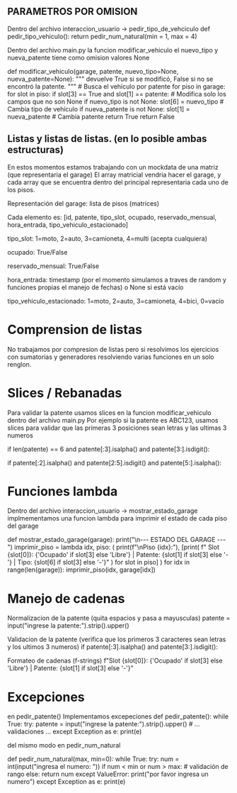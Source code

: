 ## PARAMETROS POR OMISION

Dentro del archivo interaccion_usuario -> pedir_tipo_de_vehciculo
def pedir_tipo_vehiculo():
return pedir_num_natural(min = 1, max = 4)

Dentro del archivo main.py la funcion modificar_vehiculo el nuevo_tipo y nueva_patente tiene como omision valores None

def modificar_vehiculo(garage, patente, nuevo_tipo=None, nueva_patente=None):
"""
devuelve True si se modificó, False si no se encontró la patente.
""" # Busca el vehículo por patente
for piso in garage:
for slot in piso:
if slot[3] == True and slot[1] == patente: # Modifica solo los campos que no son None
if nuevo_tipo is not None:
slot[6] = nuevo_tipo # Cambia tipo de vehículo
if nueva_patente is not None:
slot[1] = nueva_patente # Cambia patente
return True
return False

## Listas y listas de listas. (en lo posible ambas estructuras)

En estos momentos estamos trabajando con un mockdata de una matriz (que representaria el garage)
El array matricial vendria hacer el garage, y cada array que se encuentra dentro del principal representaria cada uno de los pisos.

Representación del garage: lista de pisos (matrices)

Cada elemento es: [id, patente, tipo_slot, ocupado, reservado_mensual, hora_entrada, tipo_vehiculo_estacionado]

tipo_slot: 1=moto, 2=auto, 3=camioneta, 4=multi (acepta cualquiera)

ocupado: True/False

reservado_mensual: True/False

hora_entrada: timestamp (por el momento simulamos a traves de random y funciones propias el manejo de fechas) o None si está vacío

tipo_vehiculo_estacionado: 1=moto, 2=auto, 3=camioneta, 4=bici, 0=vacío

# Comprension de listas

No trabajamos por compresion de listas pero si resolvimos los ejercicios con sumatorias y generadores resolviendo varias funciones en un solo renglon.

# Slices / Rebanadas

Para validar la patente usamos slices en la funcion modificar_vehiculo dentro del archivo main.py
Por ejemplo si la patente es ABC123, usamos slices para validar que las primeras 3 posiciones sean letras y las ultimas 3 numeros

if len(patente) == 6 and patente[:3].isalpha() and patente[3:].isdigit():

if patente[:2].isalpha() and patente[2:5].isdigit() and patente[5:].isalpha():

# Funciones lambda

Dentro del archivo interaccion_usuario -> mostrar_estado_garage implmementamos una funcion lambda para imprimir el estado de cada piso del garage

def mostrar_estado_garage(garage):
print("\n--- ESTADO DEL GARAGE ---")
imprimir_piso = lambda idx, piso: (
print(f"\nPiso {idx}:"),
[print(
f" Slot {slot[0]}: {'Ocupado' if slot[3] else 'Libre'} | Patente: {slot[1] if slot[3] else '-'} | Tipo: {slot[6] if slot[3] else '-'}"
) for slot in piso]
)
for idx in range(len(garage)):
imprimir_piso(idx, garage[idx])

# Manejo de cadenas

Normalizacion de la patente (quita espacios y pasa a mayusculas)
patente = input("ingrese la patente:").strip().upper()

Validacion de la patente (verifica que los primeros 3 caracteres sean letras y los ultimos 3 numeros)
if patente[:3].isalpha() and patente[3:].isdigit():

Formateo de cadenas (f-strings)
f"Slot {slot[0]}: {'Ocupado' if slot[3] else 'Libre'} | Patente: {slot[1] if slot[3] else '-'}"

# Excepciones

en pedir_patente() Implementamos excepeciones
def pedir_patente():
while True:
try:
patente = input("ingrese la patente:").strip().upper() # ... validaciones ...
except Exception as e:
print(e)

del mismo modo en pedir_num_natural

def pedir_num_natural(max, min=0):
while True:
try:
num = int(input("ingresa el numero: "))
if num < min or num > max: # validación de rango
else:
return num
except ValueError:
print("por favor ingresa un numero")
except Exception as e:
print(e)
